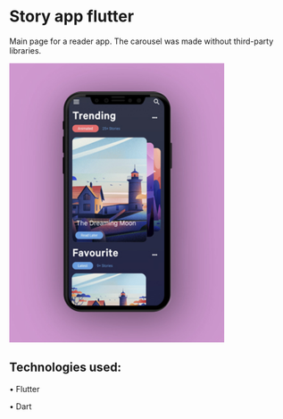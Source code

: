 # Story app flutter

Main page for a reader app. The carousel was made without third-party libraries. 

<img src="https://github.com/aniribe/Story_App_Flutter/blob/main/assets/images/screenshot.jpg" height=500px>

## Technologies used:

• Flutter

• Dart


